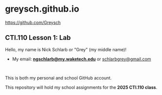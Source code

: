 # greysch.github.io
https://github.com/Greysch
## CTI.110 Lesson 1: Lab


Hello, my name is Nick Schlarb or "Grey" (my middle name)!
- My email: **ngschlarb@my.waketech.edu** or schlarbgrey@gmail.com

&nbsp;


This is both my personal and school GitHub account.


This repository will hold my school assignments for the **2025 CTI.110 class**.
